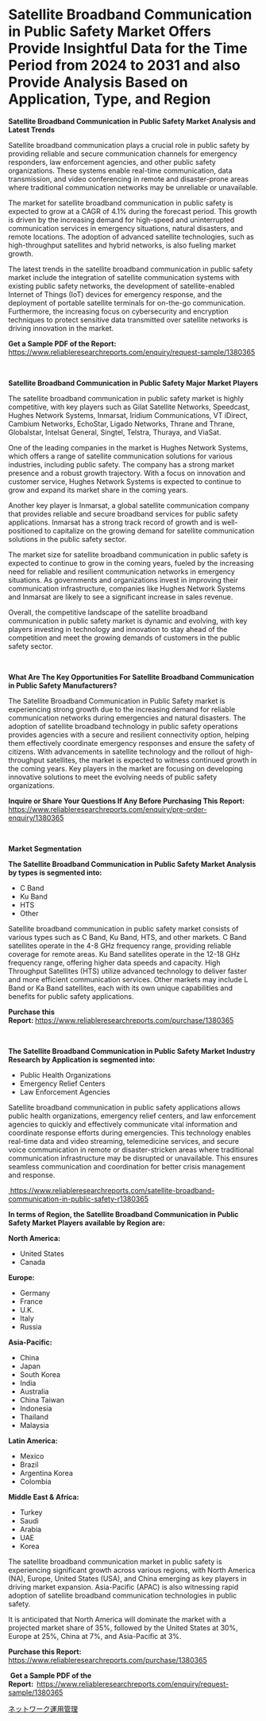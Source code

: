 <p><h1>Satellite Broadband Communication in Public Safety Market Offers Provide Insightful Data for the Time Period from 2024 to 2031 and also Provide Analysis Based on Application, Type, and Region</h1></p><p><strong>Satellite Broadband Communication in Public Safety Market Analysis and Latest Trends</strong></p>
<p><p>Satellite broadband communication plays a crucial role in public safety by providing reliable and secure communication channels for emergency responders, law enforcement agencies, and other public safety organizations. These systems enable real-time communication, data transmission, and video conferencing in remote and disaster-prone areas where traditional communication networks may be unreliable or unavailable.</p><p>The market for satellite broadband communication in public safety is expected to grow at a CAGR of 4.1% during the forecast period. This growth is driven by the increasing demand for high-speed and uninterrupted communication services in emergency situations, natural disasters, and remote locations. The adoption of advanced satellite technologies, such as high-throughput satellites and hybrid networks, is also fueling market growth.</p><p>The latest trends in the satellite broadband communication in public safety market include the integration of satellite communication systems with existing public safety networks, the development of satellite-enabled Internet of Things (IoT) devices for emergency response, and the deployment of portable satellite terminals for on-the-go communication. Furthermore, the increasing focus on cybersecurity and encryption techniques to protect sensitive data transmitted over satellite networks is driving innovation in the market.</p></p>
<p><strong>Get a Sample PDF of the Report:&nbsp;</strong> <a href="https://www.reliableresearchreports.com/enquiry/request-sample/1380365">https://www.reliableresearchreports.com/enquiry/request-sample/1380365</a></p>
<p>&nbsp;</p>
<p><strong>Satellite Broadband Communication in Public Safety Major Market Players</strong></p>
<p><p>The satellite broadband communication in public safety market is highly competitive, with key players such as Gilat Satellite Networks, Speedcast, Hughes Network Systems, Inmarsat, Iridium Communications, VT iDirect, Cambium Networks, EchoStar, Ligado Networks, Thrane and Thrane, Globalstar, Intelsat General, Singtel, Telstra, Thuraya, and ViaSat.</p><p>One of the leading companies in the market is Hughes Network Systems, which offers a range of satellite communication solutions for various industries, including public safety. The company has a strong market presence and a robust growth trajectory. With a focus on innovation and customer service, Hughes Network Systems is expected to continue to grow and expand its market share in the coming years.</p><p>Another key player is Inmarsat, a global satellite communication company that provides reliable and secure broadband services for public safety applications. Inmarsat has a strong track record of growth and is well-positioned to capitalize on the growing demand for satellite communication solutions in the public safety sector.</p><p>The market size for satellite broadband communication in public safety is expected to continue to grow in the coming years, fueled by the increasing need for reliable and resilient communication networks in emergency situations. As governments and organizations invest in improving their communication infrastructure, companies like Hughes Network Systems and Inmarsat are likely to see a significant increase in sales revenue.</p><p>Overall, the competitive landscape of the satellite broadband communication in public safety market is dynamic and evolving, with key players investing in technology and innovation to stay ahead of the competition and meet the growing demands of customers in the public safety sector.</p></p>
<p>&nbsp;</p>
<p><strong>What Are The Key Opportunities For Satellite Broadband Communication in Public Safety Manufacturers?</strong></p>
<p><p>The Satellite Broadband Communication in Public Safety market is experiencing strong growth due to the increasing demand for reliable communication networks during emergencies and natural disasters. The adoption of satellite broadband technology in public safety operations provides agencies with a secure and resilient connectivity option, helping them effectively coordinate emergency responses and ensure the safety of citizens. With advancements in satellite technology and the rollout of high-throughput satellites, the market is expected to witness continued growth in the coming years. Key players in the market are focusing on developing innovative solutions to meet the evolving needs of public safety organizations.</p></p>
<p><strong>Inquire or Share Your Questions If Any Before Purchasing This Report:</strong> <a href="https://www.reliableresearchreports.com/enquiry/pre-order-enquiry/1380365">https://www.reliableresearchreports.com/enquiry/pre-order-enquiry/1380365</a></p>
<p>&nbsp;</p>
<p><strong>Market Segmentation</strong></p>
<p><strong>The Satellite Broadband Communication in Public Safety Market Analysis by types is segmented into:</strong></p>
<p><ul><li>C Band</li><li>Ku Band</li><li>HTS</li><li>Other</li></ul></p>
<p><p>Satellite broadband communication in public safety market consists of various types such as C Band, Ku Band, HTS, and other markets. C Band satellites operate in the 4-8 GHz frequency range, providing reliable coverage for remote areas. Ku Band satellites operate in the 12-18 GHz frequency range, offering higher data speeds and capacity. High Throughput Satellites (HTS) utilize advanced technology to deliver faster and more efficient communication services. Other markets may include L Band or Ka Band satellites, each with its own unique capabilities and benefits for public safety applications.</p></p>
<p><strong>Purchase this Report:&nbsp;</strong><a href="https://www.reliableresearchreports.com/purchase/1380365">https://www.reliableresearchreports.com/purchase/1380365</a></p>
<p>&nbsp;</p>
<p><strong>The Satellite Broadband Communication in Public Safety Market Industry Research by Application is segmented into:</strong></p>
<p><ul><li>Public Health Organizations</li><li>Emergency Relief Centers</li><li>Law Enforcement Agencies</li></ul></p>
<p><p>Satellite broadband communication in public safety applications allows public health organizations, emergency relief centers, and law enforcement agencies to quickly and effectively communicate vital information and coordinate response efforts during emergencies. This technology enables real-time data and video streaming, telemedicine services, and secure voice communication in remote or disaster-stricken areas where traditional communication infrastructure may be disrupted or unavailable. This ensures seamless communication and coordination for better crisis management and response.</p></p>
<p><a href="https://www.reliableresearchreports.com/satellite-broadband-communication-in-public-safety-r1380365">&nbsp;https://www.reliableresearchreports.com/satellite-broadband-communication-in-public-safety-r1380365</a></p>
<p><strong>In terms of Region, the Satellite Broadband Communication in Public Safety Market Players available by Region are:</strong></p>
<p>
    <p> <strong> North America: </strong>
        <ul>
            <li>United States</li>
            <li>Canada</li>
        </ul>
        </p> 
    <p> <strong> Europe: </strong>
        <ul>
            <li>Germany</li>
            <li>France</li>
            <li>U.K.</li>
            <li>Italy</li>
            <li>Russia</li>
        </ul>
        </p> 
    <p> <strong> Asia-Pacific: </strong>
        <ul>
            <li>China</li>
            <li>Japan</li>
            <li>South Korea</li>
            <li>India</li>
            <li>Australia</li>
            <li>China Taiwan</li>
            <li>Indonesia</li>
            <li>Thailand</li>
            <li>Malaysia</li>
        </ul>
        </p> 
    <p> <strong> Latin America: </strong>
        <ul>
            <li>Mexico</li>
            <li>Brazil</li>
            <li>Argentina Korea</li>
            <li>Colombia</li>
        </ul>
        </p> 
    <p> <strong> Middle East & Africa: </strong>
        <ul>
            <li>Turkey</li>
            <li>Saudi</li>
            <li>Arabia</li>
            <li>UAE</li>
            <li>Korea</li>
        </ul>
    </p>
    </p>
<p><p>The satellite broadband communication market in public safety is experiencing significant growth across various regions, with North America (NA), Europe, United States (USA), and China emerging as key players in driving market expansion. Asia-Pacific (APAC) is also witnessing rapid adoption of satellite broadband communication technologies in public safety. </p><p>It is anticipated that North America will dominate the market with a projected market share of 35%, followed by the United States at 30%, Europe at 25%, China at 7%, and Asia-Pacific at 3%.</p></p>
<p><strong>Purchase this Report: </strong><a href="https://www.reliableresearchreports.com/purchase/1380365">https://www.reliableresearchreports.com/purchase/1380365</a></p>
<p>&nbsp;<strong>Get a Sample PDF of the Report:&nbsp;&nbsp;</strong><a href="https://www.reliableresearchreports.com/enquiry/request-sample/1380365">https://www.reliableresearchreports.com/enquiry/request-sample/1380365</a></p>
<p><strong></strong></p>
<p><p><a href="https://github.com/ppmazlotr77499/Market-Research-Report-List-1/blob/main/748286220405.md">ネットワーク運用管理</a></p></p>